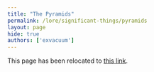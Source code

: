 ```yaml
---
title: "The Pyramids"
permalink: /lore/significant-things/pyramids
layout: page
hide: true
authors: ['exvacuum']
---
```

<html>
<head>
    <script type="text/javascript">
        window.location.replace("../significant-things#pyramids");
    </script>
</head>
<body>
<p>This page has been relocated to <a href="../significant-things#pyramids">this link</a>.</p>
</body>
</html>